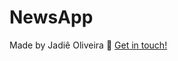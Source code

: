 # NewsApp



Made by Jadiê Oliveira :wave: [Get in touch!](https://www.linkedin.com/in/jadie-oliveira/)
